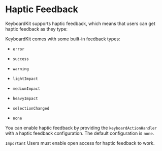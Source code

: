 # Haptic Feedback

KeyboardKit supports haptic feedback, which means that users can get haptic feedback as they type:

KeyboardKit comes with some built-in feedback types:

* `error`
* `success`
* `warning`

* `lightImpact`
* `mediumImpact`
* `heavyImpact`

* `selectionChanged`

* `none`

You can enable haptic feedback by providing the `keyboardActionHandler` with a haptic feedback configuration. The default configuration is `none`.

`Important` Users must enable open access for haptic feedback to work.
